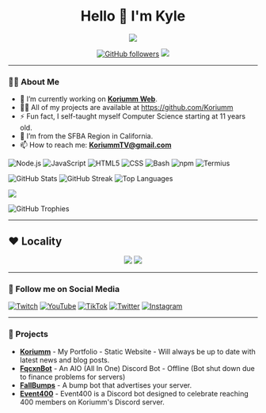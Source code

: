 <h1 align="center">Hello 👋 I'm Kyle</h1>
<p align="center">
    <img src="https://readme-typing-svg.demolab.com?font=Fira+Code&pause=1000&color=1183F6&center=true&random=true&width=435&height=30&lines=Entrepreneur;Content+Creator;Backend+Developer;Hosting+Service+Director">
    </p>

<p align="center">
    <a href="https://github.com/koriumm"><img src="https://img.shields.io/github/followers/koriumm?label=Followers&style=social" alt="GitHub followers"></a> <img src="https://komarev.com/ghpvc/?username=Koriumm">
</p>

---

### 👨‍💻 About Me
- 🔭 I’m currently working on **[Koriumm Web](https://koriumm.is-a.dev)**.
- 👨‍💻 All of my projects are available at https://github.com/Koriumm
- ⚡ Fun fact, I self-taught myself Computer Science starting at 11 years old.
- 👯 I’m from the SFBA Region in California.
- 📫 How to reach me: **KoriummTV@gmail.com**
<p>
    <img src="https://img.shields.io/badge/-Node.js-339933?style=flat&logo=node.js&logoColor=white" alt="Node.js"/>
    <img src="https://img.shields.io/badge/-JavaScript-F7DF1E?style=flat&logo=javascript&logoColor=black" alt="JavaScript"/>
    <img src="https://img.shields.io/badge/-HTML5-E34F26?style=flat&logo=html5&logoColor=white" alt="HTML5"/>
    <img src="https://img.shields.io/badge/-CSS-1572B6?style=flat&logo=css3&logoColor=white" alt="CSS"/>
    <img src="https://img.shields.io/badge/-Bash-4EAA25?style=flat&logo=gnu-bash&logoColor=white" alt="Bash"/>
    <img src="https://img.shields.io/badge/-npm-CB3837?style=flat&logo=npm&logoColor=white" alt="npm"/>
    <img src="https://img.shields.io/badge/-Termius-000000?style=flat&logo=windows-terminal&logoColor=white" alt="Termius"/>
</p>
<p>
    <img src="https://github-readme-stats.vercel.app/api?username=koriumm&show_icons=true&theme=dark&count_private=true" alt="GitHub Stats">
    <img src="https://streak-stats.demolab.com?user=Koriumm&theme=dark&date_format=j%20M%5B%20Y%5D" alt="GitHub Streak" />
    <img src="https://github-readme-stats.vercel.app/api/top-langs/?username=koriumm&layout=compact&theme=dark" alt="Top Languages">
</p>
<p>
    <img src="https://github-readme-activity-graph.vercel.app/graph?username=Koriumm&bg_color=000000&color=ffffff&line=1183f6&point=403d3d&area=true&hide_border=true">
</p>
<p>
    <img src="https://github-profile-trophy.vercel.app/?username=koriumm&theme=nord&no-frame=true&margin-w=5" alt="GitHub Trophies">
</p>

---

## ♥ Locality
<p align="center">
    <img src="https://spotify-github-profile.kittinanx.com/api/view?uid=qvo3y6h1az1zsgr7w1t7fo9h8&cover_image=true&theme=natemoo-re&show_offline=false&background_color=121212&interchange=false&bar_color=1183f6&bar_color_cover=false">
    <img src="https://weather-badge.vercel.app/api/badge?lat=37.7790262&lon=-122.419906">
</p>

---

### 🔗 Follow me on Social Media
<p>
    <a href="https://twitch.tv/Koriumm" target="_blank"><img src="https://img.shields.io/badge/Twitch-%239146FF.svg?&style=for-the-badge&logo=twitch&logoColor=white" alt="Twitch"></a>
    <a href="https://youtube.com/Koriumm" target="_blank"><img src="https://img.shields.io/badge/YouTube-%23FF0000.svg?&style=for-the-badge&logo=youtube&logoColor=white" alt="YouTube"></a>
    <a href="https://tiktok.com/@KoriummTV" target="_blank"><img src="https://img.shields.io/badge/TikTok-%23000000.svg?&style=for-the-badge&logo=tiktok&logoColor=white" alt="TikTok"></a>
    <a href="https://twitter.com/KoriummTV" target="_blank"><img src="https://img.shields.io/badge/Twitter-%231DA1F2.svg?&style=for-the-badge&logo=twitter&logoColor=white" alt="Twitter"></a>
    <a href="https://instagram.com/KoriummTV" target="_blank"><img src="https://img.shields.io/badge/Instagram-%23E4405F.svg?&style=for-the-badge&logo=instagram&logoColor=white" alt="Instagram"></a>
</p>

---

### 📌 Projects
- **[Koriumm](https://github.com/Koriumm/Website)** - My Portfolio - Static Website - Will always be up to date with latest news and blog posts.
- **[FqcxnBot](https://github.com/koriumm/FqcxnBot)** - An AIO (All In One) Discord Bot - Offline (Bot shut down due to finance problems for servers)
- **[FallBumps](https://github.com/Koriumm/FallBumps)** - A bump bot that advertises your server.
- **[Event400](https://github.com/Koriumm/Event400)** - Event400 is a Discord bot designed to celebrate reaching 400 members on Koriumm's Discord server.

